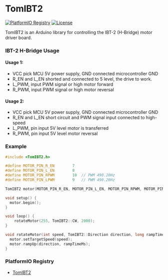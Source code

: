 # TomIBT2

[![PlatformIO Registry](https://badges.registry.platformio.org/packages/dhanabhon/library/TomIBT2.svg)](https://registry.platformio.org/libraries/dhanabhon/TomIBT2) [![License](https://img.shields.io/badge/license-MIT-brightgreen.svg)](https://opensource.org/licenses/MIT)

TomIBT2 is an Arduino library for controlling the IBT-2 (H-Bridge) motor driver board.

### IBT-2 H-Bridge Usage
#### Usage 1:
- VCC pick MCU 5V power supply, GND connected microcontroller GND
- R_EN and L_EN shorted and connected to 5 level, the drive to work.
- L_PWM, input PWM signal or high motor forward
- R_PWM, input PWM signal or high motor reversal

#### Usage 2:
- VCC pick MCU 5V power supply, GND connected microcontroller GND
- R_EN and L_EN short circuit and PWM signal input connected to high-speed
- L_PWM, pin input 5V level motor is transferred
- R_PWM, pin input 5V level motor reversal

### Example
```c
#include <TomIBT2.h>

#define MOTOR_PIN_R_EN        7
#define MOTOR_PIN_L_EN        8
#define MOTOR_PIN_RPWM        10  // PWM 490.20Hz
#define MOTOR_PIN_LPWM        9   // PWM 490.20Hz

TomIBT2 motor(MOTOR_PIN_R_EN, MOTOR_PIN_L_EN, MOTOR_PIN_RPWM, MOTOR_PIN_LPWM);

void setup() {
  motor.begin();
}

void loop() {
    rotateMotor(255, TomIBT2::CW, 2000);
}

void rotateMotor(int speed, TomIBT2::Direction direction, long rampTimeMs = 1000) {
  motor.setTargetSpeed(speed);
  motor.rampUp(direction, rampTimeMs);
}
```
### PlatformIO Registry
- [TomIBT2](https://registry.platformio.org/libraries/dhanabhon/TomIBT2)
